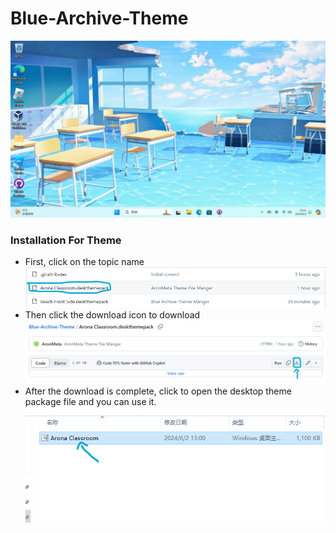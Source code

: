 # Blue-Archive-Theme
![AronMeta Desktop](https://github.com/AronMeta/Blue-Archive-Theme/blob/main/Sample%20Document/AronMeta%20Desktop.png)


### Installation For Theme
* First, click on the topic name
![Set For Arona Classroom](https://github.com/AronMeta/Blue-Archive-Theme/blob/main/Sample%20Document/Set%20For%20Arona%20Classroom.png)
* Then click the download icon to download
![Download File](https://github.com/AronMeta/Blue-Archive-Theme/blob/main/Sample%20Document/Download%20File.png)
* After the download is complete, click to open the desktop theme package file and you can use it.
![Owned Arona Classroom](https://github.com/AronMeta/Blue-Archive-Theme/blob/main/Sample%20Document/Owned%20Arona%20Classroom.png)